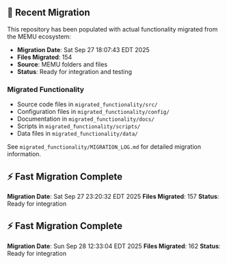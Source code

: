 
## 🔄 Recent Migration

This repository has been populated with actual functionality migrated from the MEMU ecosystem:

- **Migration Date**: Sat Sep 27 18:07:43 EDT 2025
- **Files Migrated**:      154
- **Source**: MEMU folders and files
- **Status**: Ready for integration and testing

### Migrated Functionality
- Source code files in `migrated_functionality/src/`
- Configuration files in `migrated_functionality/config/`
- Documentation in `migrated_functionality/docs/`
- Scripts in `migrated_functionality/scripts/`
- Data files in `migrated_functionality/data/`

See `migrated_functionality/MIGRATION_LOG.md` for detailed migration information.


## ⚡ Fast Migration Complete

**Migration Date**: Sat Sep 27 23:20:32 EDT 2025
**Files Migrated**:      157
**Status**: Ready for integration


## ⚡ Fast Migration Complete

**Migration Date**: Sun Sep 28 12:33:04 EDT 2025
**Files Migrated**:      162
**Status**: Ready for integration

